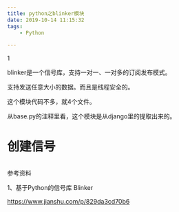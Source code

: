 ```yaml
---
title: python之blinker模块
date: 2019-10-14 11:15:32
tags:
	- Python

---
```


1

 blinker是一个信号库，支持一对一、一对多的订阅发布模式。

支持发送任意大小的数据。而且是线程安全的。

这个模块代码不多，就4个文件。

从base.py的注释里看，这个模块是从django里的提取出来的。

# 创建信号

```

```





参考资料

1、基于Python的信号库 Blinker

https://www.jianshu.com/p/829da3cd70b6


